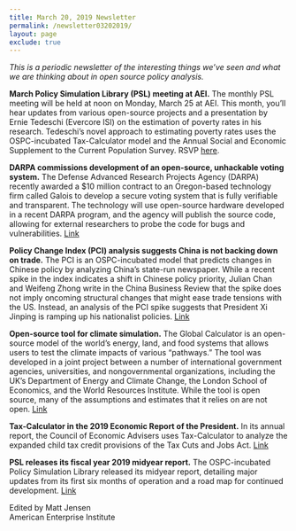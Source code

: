 ```yaml
---
title: March 20, 2019 Newsletter
permalink: /newsletter03202019/
layout: page
exclude: true
---
```

*This is a periodic newsletter of the interesting things we’ve seen and what we are thinking about in open source policy analysis.*

**March Policy Simulation Library (PSL) meeting at AEI.** The monthly PSL meeting will be held at noon on Monday, March 25 at AEI. This month, you’ll hear updates from various open-source projects and a presentation by Ernie Tedeschi (Evercore ISI) on the estimation of poverty rates in his research. Tedeschi’s novel approach to estimating poverty rates uses the OSPC-incubated Tax-Calculator model and the Annual Social and Economic Supplement to the Current Population Survey. RSVP [here](http://www.aei.org/events/the-policy-simulation-library-dc-meeting-estimating-poverty-effects-from-earned-income-tax-credit-reform/).

**DARPA commissions development of an open-source, unhackable voting system.** The Defense Advanced Research Projects Agency (DARPA) recently awarded a $10 million contract to an Oregon-based technology firm called Galois to develop a secure voting system that is fully verifiable and transparent. The technology will use open-source hardware developed in a recent DARPA program, and the agency will publish the source code, allowing for external researchers to probe the code for bugs and vulnerabilities. [Link](https://motherboard.vice.com/en_us/article/yw84q7/darpa-is-building-a-dollar10-million-open-source-secure-voting-system)

**Policy Change Index (PCI) analysis suggests China is not backing down on trade.** The PCI is an OSPC-incubated model that predicts changes in Chinese policy by analyzing China’s state-run newspaper. While a recent spike in the index indicates a shift in Chinese policy priority, Julian Chan and Weifeng Zhong write in the China Business Review that the spike does not imply oncoming structural changes that might ease trade tensions with the US. Instead, an analysis of the PCI spike suggests that President Xi Jinping is ramping up his nationalist policies. [Link](https://www.chinabusinessreview.com/will-china-fold-on-structural-issues-an-algorithm-says-not-any-time-soon/)

**Open-source tool for climate simulation.** The Global Calculator is an open-source model of the world’s energy, land, and food systems that allows users to test the climate impacts of various “pathways.” The tool was developed in a joint project between a number of international government agencies, universities, and nongovernmental organizations, including the UK’s Department of Energy and Climate Change, the London School of Economics, and the World Resources Institute. While the tool is open source, many of the assumptions and estimates that it relies on are not open. [Link](http://tool.globalcalculator.org/globcalc.html?levers=22rfoe2e13be1111c2c2c1n31hfjdcef222hp233f211111fn2211111111/dashboard/en)

**Tax-Calculator in the 2019 Economic Report of the President.** In its annual report, the Council of Economic Advisers uses Tax-Calculator to analyze the expanded child tax credit provisions of the Tax Cuts and Jobs Act. [Link](https://www.whitehouse.gov/wp-content/uploads/2019/03/ERP-2019.pdf)

**PSL releases its fiscal year 2019 midyear report.** The OSPC-incubated Policy Simulation Library released its midyear report, detailing major updates from its first six months of operation and a road map for continued development. [Link](https://mailchi.mp/74aaafa989c0/psl-midyear-report?e=[UNIQID])

Edited by Matt Jensen
<br>
American Enterprise Institute 